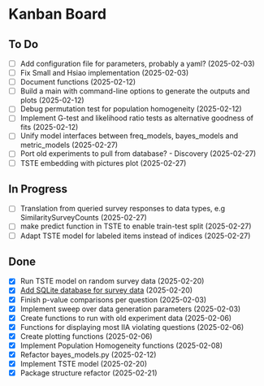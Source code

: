 # Kanban Board

## To Do
- [ ] Add configuration file for parameters, probably a yaml? (2025-02-03)
- [ ] Fix Small and Hsiao implementation (2025-02-03)
- [ ] Document functions (2025-02-12)
- [ ] Build a main with command-line options to generate the outputs and plots (2025-02-12)
- [ ] Debug permutation test for population homogeneity (2025-02-12)
- [ ] Implement G-test and likelihood ratio tests as alternative goodness of fits (2025-02-12)
- [ ] Unify model interfaces between freq_models, bayes_models and metric_models (2025-02-27)
- [ ] Port old experiments to pull from database? - Discovery (2025-02-27)
- [ ] TSTE embedding with pictures plot (2025-02-27)

## In Progress
- [ ] Translation from queried survey responses to data types, e.g SimilaritySurveyCounts (2025-02-27)
- [ ] make predict function in TSTE to enable train-test split (2025-02-27)
- [ ] Adapt TSTE model for labeled items instead of indices (2025-02-27)

## Done
- [x] Run TSTE model on random survey data (2025-02-20)
- [x] [Add SQLite database for survey data](task_planning/sqlite.md) (2025-02-20)
- [x] Finish p-value comparisons per question (2025-02-03)
- [x] Implement sweep over data generation parameters (2025-02-03)
- [x] Create functions to run with old experiment data (2025-02-06)
- [x] Functions for displaying most IIA violating questions (2025-02-06)
- [x] Create plotting functions (2025-02-06)
- [x] Implement Population Homogeneity functions (2025-02-08)
- [x] Refactor bayes_models.py (2025-02-12)
- [x] Implement TSTE model (2025-02-20)
- [x] Package structure refactor (2025-02-21)
